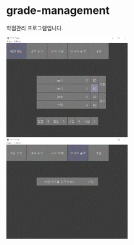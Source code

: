 # grade-management
학점관리 프로그램입니다.

![screenshot1](Animation_2019-06-28-00-47-08.gif)
![screenshot1](Animation_2019-06-28-00-48-35.gif)
